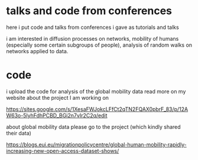 # talks and code from conferences
here i put code and talks from conferences i gave as tutorials and talks

i am interested in diffusion processes on networks, mobility of humans (especially some certain subgroups of people), 
analysis of random walks on networks applied to data. 

# code 
i upload the code for analysis of the global mobility data
read more on my website about the project I am working on 

https://sites.google.com/s/1XesaFWJokcLFfCt2qTN2FQAX0pbrF_83/p/12AW63o-5lyhFdhPCBD_BGi2n7vIr2C2q/edit 

about global mobility data please go to the project (which kindly shared their data)

https://blogs.eui.eu/migrationpolicycentre/global-human-mobility-rapidly-increasing-new-open-access-dataset-shows/


